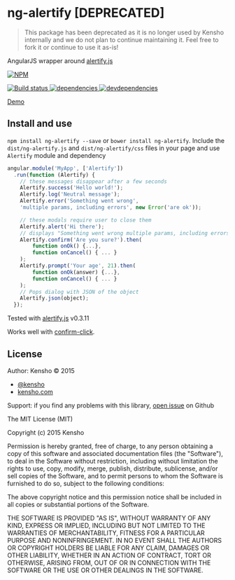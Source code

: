 # ng-alertify [DEPRECATED]

> This package has been deprecated as it is no longer used by Kensho internally and we do not plan to continue maintaining it. Feel free to fork it or continue to use it as-is!

AngularJS wrapper around [alertify.js](http://fabien-d.github.io/alertify.js/)

[![NPM][ng-alertify-icon] ][ng-alertify-url]

[![Build status][ng-alertify-ci-image] ][ng-alertify-ci-url]
[![dependencies][ng-alertify-dependencies-image] ][ng-alertify-dependencies-url]
[![devdependencies][ng-alertify-devdependencies-image] ][ng-alertify-devdependencies-url]

[ng-alertify-icon]: https://nodei.co/npm/ng-alertify.svg?downloads=true
[ng-alertify-url]: https://npmjs.org/package/ng-alertify
[ng-alertify-ci-image]: https://travis-ci.org/kensho/ng-alertify.svg?branch=master
[ng-alertify-ci-url]: https://travis-ci.org/kensho/ng-alertify
[ng-alertify-dependencies-image]: https://david-dm.org/kensho/ng-alertify.svg
[ng-alertify-dependencies-url]: https://david-dm.org/kensho/ng-alertify
[ng-alertify-devdependencies-image]: https://david-dm.org/kensho/ng-alertify/dev-status.svg
[ng-alertify-devdependencies-url]: https://david-dm.org/kensho/ng-alertify#info=devDependencies

[Demo](http://kensho.github.io/ng-alertify/)

## Install and use

`npm install ng-alertify --save` or `bower install ng-alertify`.
Include the `dist/ng-alertify.js` and `dist/ng-alertify/css` files in your page and
use `Alertify` module and dependency

```js
angular.module('MyApp', ['Alertify'])
  .run(function (Alertify) {
    // these messages disappear after a few seconds
    Alertify.success('Hello world!');
    Alertify.log('Neutral message');
    Alertify.error('Something went wrong',
    'multiple params, including errors', new Error('are ok'));

    // these modals require user to close them
    Alertify.alert('Hi there');
    // displays "Something went wrong multiple params, including errors are ok"
    Alertify.confirm('Are you sure?').then(
        function onOk() {...},
        function onCancel() { ... }
    );
    Alertify.prompt('Your age', 21).then(
        function onOk(answer) {...},
        function onCancel() { ... }
    );
    // Pops dialog with JSON of the object
    Alertify.json(object);
  });
```

Tested with [alertify.js](http://fabien-d.github.io/alertify.js/) v0.3.11

Works well with [confirm-click](https://github.com/bahmutov/confirm-click).

## License

Author: Kensho &copy; 2015

* [@kensho](https://twitter.com/kensho)
* [kensho.com](http://kensho.com)

Support: if you find any problems with this library,
[open issue](https://github.com/kensho/ng-alertify/issues) on Github


The MIT License (MIT)

Copyright (c) 2015 Kensho

Permission is hereby granted, free of charge, to any person obtaining a copy of
this software and associated documentation files (the "Software"), to deal in
the Software without restriction, including without limitation the rights to
use, copy, modify, merge, publish, distribute, sublicense, and/or sell copies of
the Software, and to permit persons to whom the Software is furnished to do so,
subject to the following conditions:

The above copyright notice and this permission notice shall be included in all
copies or substantial portions of the Software.

THE SOFTWARE IS PROVIDED "AS IS", WITHOUT WARRANTY OF ANY KIND, EXPRESS OR
IMPLIED, INCLUDING BUT NOT LIMITED TO THE WARRANTIES OF MERCHANTABILITY, FITNESS
FOR A PARTICULAR PURPOSE AND NONINFRINGEMENT. IN NO EVENT SHALL THE AUTHORS OR
COPYRIGHT HOLDERS BE LIABLE FOR ANY CLAIM, DAMAGES OR OTHER LIABILITY, WHETHER
IN AN ACTION OF CONTRACT, TORT OR OTHERWISE, ARISING FROM, OUT OF OR IN
CONNECTION WITH THE SOFTWARE OR THE USE OR OTHER DEALINGS IN THE SOFTWARE.



